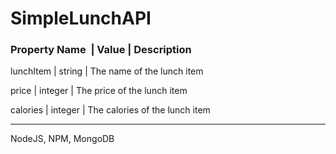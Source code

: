 # SimpleLunchAPI


### Property Name  | Value | Description

lunchItem | string  | The name of the lunch item

price     | integer | The price of the lunch item

calories  |	integer	| The calories of the lunch item

------------------------

NodeJS, NPM, MongoDB
